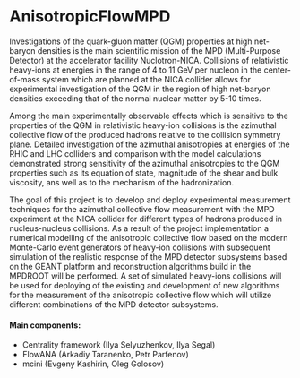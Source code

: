 # AnisotropicFlowMPD

Investigations of the quark-gluon matter (QGM) properties at high net-baryon densities is the main scientific mission of the MPD (Multi-Purpose Detector) at the accelerator facility Nuclotron-NICA. Collisions of relativistic heavy-ions at energies in the range of 4 to 11 GeV per nucleon in the center-of-mass system which are planned at the NICA collider allows for experimental investigation of the QGM in the region of high net-baryon densities exceeding that of the normal nuclear matter by 5-10 times.

Among the main experimentally observable effects which is sensitive to the properties of the QGM in relativistic heavy-ion collisions is the azimuthal collective flow of the produced hadrons relative to the collision symmetry plane. Detailed investigation of the azimuthal anisotropies at energies of the RHIC and LHC colliders and comparison with the model calculations demonstrated strong sensitivity of the azimuthal anisotropies to the QGM properties such as its equation of state, magnitude of the shear and bulk viscosity, ans well as to the mechanism of the hadronization.

The goal of this project is to develop and deploy experimental measurement techniques for the azimuthal collective flow measurement with the MPD experiment at the NICA collider for different types of hadrons produced in nucleus-nucleus collisions. As a result of the project implementation a numerical modelling of the anisotropic collective flow based on the modern Monte-Carlo event generators of heavy-ion collisions with subsequent simulation of the realistic response of the MPD detector subsystems based on the GEANT platform and reconstruction algorithms build in the MPDROOT will be performed. A set of simulated heavy-ions collisions will be used for deploying of the existing and development of new algorithms for the measurement of the anisotropic collective flow which will utilize different combinations of the MPD detector subsystems.

#### Main components:
- Centrality framework (Ilya Selyuzhenkov, Ilya Segal)
- FlowANA (Arkadiy Taranenko, Petr Parfenov)
- mcini (Evgeny Kashirin, Oleg Golosov)
